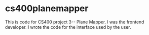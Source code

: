 # cs400planemapper
This is code for CS400 project 3-- Plane Mapper. I was the frontend developer. I wrote the code for the interface used by the user.
